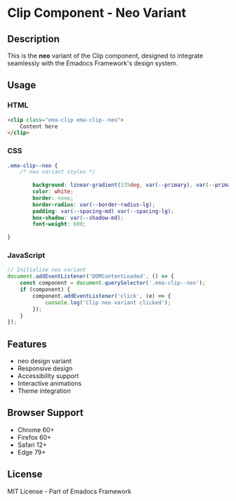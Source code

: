 # Clip Component - Neo Variant

## Description
This is the **neo** variant of the Clip component, designed to integrate seamlessly with the Emadocs Framework's design system.

## Usage

### HTML
```html
<clip class="ema-clip ema-clip--neo">
    Content here
</clip>
```

### CSS
```css
.ema-clip--neo {
    /* neo variant styles */
    
        background: linear-gradient(135deg, var(--primary), var(--primary-dark));
        color: white;
        border: none;
        border-radius: var(--border-radius-lg);
        padding: var(--spacing-md) var(--spacing-lg);
        box-shadow: var(--shadow-md);
        font-weight: 600;
    
}
```

### JavaScript
```javascript
// Initialize neo variant
document.addEventListener('DOMContentLoaded', () => {
    const component = document.querySelector('.ema-clip--neo');
    if (component) {
        component.addEventListener('click', (e) => {
            console.log('Clip neo variant clicked');
        });
    }
});
```

## Features
- neo design variant
- Responsive design
- Accessibility support
- Interactive animations
- Theme integration

## Browser Support
- Chrome 60+
- Firefox 60+
- Safari 12+
- Edge 79+

## License
MIT License - Part of Emadocs Framework
